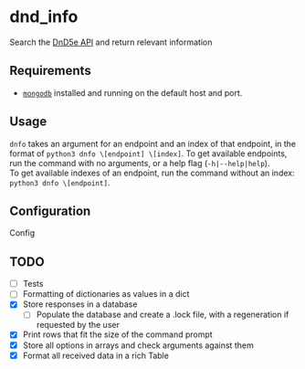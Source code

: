 # dnd_info

Search the [DnD5e API](https://www.dnd5eapi.co) and return relevant information

## Requirements

- [`mongodb`](https://docs.mongodb.com/manual/installation/) installed and
running on the default host and port.

## Usage

`dnfo` takes an argument for an endpoint and an index of that endpoint, in the
format of `python3 dnfo \[endpoint] \[index]`. To get available
endpoints, run the command with no arguments,
or a help flag \(`-h|--help|help`).  
To get available indexes of an endpoint, run the command without an index:
`python3 dnfo \[endpoint]`.

## Configuration

Config

## TODO

- [ ] Tests
- [ ] Formatting of dictionaries as values in a dict
- [X] Store responses in a database
  - [ ] Populate the database and create a .lock file, with a regeneration
if requested by the user
- [X] Print rows that fit the size of the command prompt
- [X] Store all options in arrays and check arguments against them
- [X] Format all received data in a rich Table
